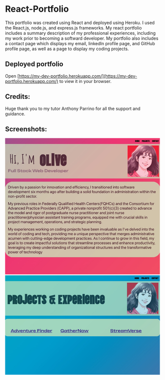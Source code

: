 # React-Portfolio

This portfolio was created using React and deployed using Heroku. I used the React.js, node.js, and express.js frameworks. My react portfolio includes a summary description of my professional experiences, including my work prior to becoming a softward developer. My portfolio also includes a contact page which displays my email, linkedIn profile page, and GitHub profile page, as well as a page to display my coding projects. 

## Deployed portfolio

Open [https://my-dev-portfolio.herokuapp.com/](https://my-dev-portfolio.herokuapp.com/) to view it in your browser.


## Credits:
Huge thank you to my tutor Anthony Parrino for all the support and guidance. 


## Screenshots:
![Screenshot1](./assets/portfolio1.jpg)
![Screenshot1](./assets/portfolio2.jpg)
